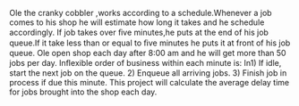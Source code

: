 Ole the cranky cobbler ,works according to a schedule.Whenever a job comes to his shop he will estimate  how long it takes and he schedule accordingly.
If job takes over ﬁve minutes,he puts at the end of his job queue.If it take less than or equal to ﬁve minutes he puts it at  front of his job queue.
Ole open shop each day after 8:00 am and he will get more than  50 jobs per day.
Inﬂexible order of business within each minute is: In1) If idle,  start the next job on the queue. 2) Enqueue all arriving jobs. 3)  Finish job in process if due this minute.
This project  will calculate the average delay time for  jobs brought into the shop each day.

